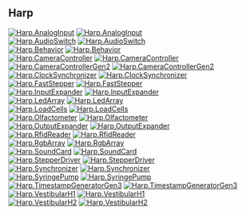 ## Harp

[![Harp.AnalogInput](https://img.shields.io/badge/-nugettest-blue?logo=nuget)](https://dev.nugettest.org/packages/Harp.AnalogInput) [![Harp.AnalogInput](https://github.com/NgrDavid/device.analoginput/actions/workflows/Harp.AnalogInput.yml/badge.svg)](https://github.com/NgrDavid/device.analoginput/actions/workflows/Harp.AnalogInput.yml)<br>
[![Harp.AudioSwitch](https://img.shields.io/badge/-nugettest-blue?logo=nuget)](https://dev.nugettest.org/packages/Harp.AudioSwitch) [![Harp.AudioSwitch](https://github.com/NgrDavid/device.audioswitch/actions/workflows/Harp.AudioSwitch.yml/badge.svg)](https://github.com/NgrDavid/device.audioswitch/actions/workflows/Harp.AudioSwitch.yml)<br>
[![Harp.Behavior](https://img.shields.io/badge/-nugettest-blue?logo=nuget)](https://dev.nugettest.org/packages/Harp.Behavior) [![Harp.Behavior](https://github.com/NgrDavid/device.behavior/actions/workflows/Harp.Behavior.yml/badge.svg)](https://github.com/NgrDavid/device.behavior/actions/workflows/Harp.Behavior.yml)<br>
[![Harp.CameraController](https://img.shields.io/badge/-nugettest-blue?logo=nuget)](https://dev.nugettest.org/packages/Harp.CameraController) [![Harp.CameraController](https://github.com/NgrDavid/device.cameracontroller/actions/workflows/Harp.CameraController.yml/badge.svg)](https://github.com/NgrDavid/device.cameracontroller/actions/workflows/Harp.CameraController.yml)<br>
[![Harp.CameraControllerGen2](https://img.shields.io/badge/-nugettest-blue?logo=nuget)](https://dev.nugettest.org/packages/Harp.CameraControllerGen2) [![Harp.CameraControllerGen2](https://github.com/NgrDavid/device.cameracontrollergen2/actions/workflows/Harp.CameraControllerGen2.yml/badge.svg)](https://github.com/NgrDavid/device.cameracontrollergen2/actions/workflows/Harp.CameraControllerGen2.yml)<br>
[![Harp.ClockSynchronizer](https://img.shields.io/badge/-nugettest-blue?logo=nuget)](https://dev.nugettest.org/packages/Harp.ClockSynchronizer) [![Harp.ClockSynchronizer](https://github.com/NgrDavid/device.clocksynchronizer/actions/workflows/Harp.ClockSynchronizer.yml/badge.svg)](https://github.com/NgrDavid/device.clocksynchronizer/actions/workflows/Harp.ClockSynchronizer.yml)<br>
[![Harp.FastStepper](https://img.shields.io/badge/-nugettest-blue?logo=nuget)](https://dev.nugettest.org/packages/Harp.FastStepper) [![Harp.FastStepper](https://github.com/NgrDavid/device.faststepper/actions/workflows/Harp.FastStepper.yml/badge.svg)](https://github.com/NgrDavid/device.faststepper/actions/workflows/Harp.FastStepper.yml)<br>
[![Harp.InputExpander](https://img.shields.io/badge/-nugettest-blue?logo=nuget)](https://dev.nugettest.org/packages/Harp.InputExpander) [![Harp.InputExpander](https://github.com/NgrDavid/device.inputexpander/actions/workflows/Harp.InputExpander.yml/badge.svg)](https://github.com/NgrDavid/device.inputexpander/actions/workflows/Harp.InputExpander.yml)<br>
[![Harp.LedArray](https://img.shields.io/badge/-nugettest-blue?logo=nuget)](https://dev.nugettest.org/packages/Harp.LedArray) [![Harp.LedArray](https://github.com/NgrDavid/device.ledarray/actions/workflows/Harp.LedArray.yml/badge.svg)](https://github.com/NgrDavid/device.ledarray/actions/workflows/Harp.LedArray.yml)<br>
[![Harp.LoadCells](https://img.shields.io/badge/-nugettest-blue?logo=nuget)](https://dev.nugettest.org/packages/Harp.LoadCells) [![Harp.LoadCells](https://github.com/NgrDavid/device.loadcells/actions/workflows/Harp.LoadCells.yml/badge.svg)](https://github.com/NgrDavid/device.loadcells/actions/workflows/Harp.LoadCells.yml)<br>
[![Harp.Olfactometer](https://img.shields.io/badge/-nugettest-blue?logo=nuget)](https://dev.nugettest.org/packages/Harp.Olfactometer) [![Harp.Olfactometer](https://github.com/NgrDavid/device.olfactometer/actions/workflows/Harp.Olfactometer.yml/badge.svg)](https://github.com/NgrDavid/device.olfactometer/actions/workflows/Harp.Olfactometer.yml)<br>
[![Harp.OutputExpander](https://img.shields.io/badge/-nugettest-blue?logo=nuget)](https://dev.nugettest.org/packages/Harp.OutputExpander) [![Harp.OutputExpander](https://github.com/NgrDavid/device.outputexpander/actions/workflows/Harp.OutputExpander.yml/badge.svg)](https://github.com/NgrDavid/device.outputexpander/actions/workflows/Harp.OutputExpander.yml)<br>
[![Harp.RfidReader](https://img.shields.io/badge/-nugettest-blue?logo=nuget)](https://dev.nugettest.org/packages/Harp.RfidReader) [![Harp.RfidReader](https://github.com/NgrDavid/device.rfidreader/actions/workflows/Harp.RfidReader.yml/badge.svg)](https://github.com/NgrDavid/device.rfidreader/actions/workflows/Harp.RfidReader.yml)<br>
[![Harp.RgbArray](https://img.shields.io/badge/-nugettest-blue?logo=nuget)](https://dev.nugettest.org/packages/Harp.RgbArray) [![Harp.RgbArray](https://github.com/NgrDavid/device.rgbarray/actions/workflows/Harp.RgbArray.yml/badge.svg)](https://github.com/NgrDavid/device.rgbarray/actions/workflows/Harp.RgbArray.yml)<br>
[![Harp.SoundCard](https://img.shields.io/badge/-nugettest-blue?logo=nuget)](https://dev.nugettest.org/packages/Harp.SoundCard) [![Harp.SoundCard](https://github.com/NgrDavid/device.soundcard/actions/workflows/Harp.SoundCard.yml/badge.svg)](https://github.com/NgrDavid/device.soundcard/actions/workflows/Harp.SoundCard.yml)<br>
[![Harp.StepperDriver](https://img.shields.io/badge/-nugettest-blue?logo=nuget)](https://dev.nugettest.org/packages/Harp.StepperDriver) [![Harp.StepperDriver](https://github.com/NgrDavid/device.stepperdriver/actions/workflows/Harp.StepperDriver.yml/badge.svg)](https://github.com/NgrDavid/device.stepperdriver/actions/workflows/Harp.StepperDriver.yml)<br>
[![Harp.Synchronizer](https://img.shields.io/badge/-nugettest-blue?logo=nuget)](https://dev.nugettest.org/packages/Harp.Synchronizer) [![Harp.Synchronizer](https://github.com/NgrDavid/device.synchronizer/actions/workflows/Harp.Synchronizer.yml/badge.svg)](https://github.com/NgrDavid/device.synchronizer/actions/workflows/Harp.Synchronizer.yml)<br>
[![Harp.SyringePump](https://img.shields.io/badge/-nugettest-blue?logo=nuget)](https://dev.nugettest.org/packages/Harp.SyringePump) [![Harp.SyringePump](https://github.com/NgrDavid/device.syringepump/actions/workflows/Harp.SyringePump.yml/badge.svg)](https://github.com/NgrDavid/device.syringepump/actions/workflows/Harp.SyringePump.yml)<br>
[![Harp.TimestampGeneratorGen3](https://img.shields.io/badge/-nugettest-blue?logo=nuget)](https://dev.nugettest.org/packages/Harp.TimestampGeneratorGen3) [![Harp.TimestampGeneratorGen3](https://github.com/NgrDavid/device.timestampgeneratorgen3/actions/workflows/Harp.TimestampGeneratorGen3.yml/badge.svg)](https://github.com/NgrDavid/device.timestampgeneratorgen3/actions/workflows/Harp.TimestampGeneratorGen3.yml)<br>
[![Harp.VestibularH1](https://img.shields.io/badge/-nugettest-blue?logo=nuget)](https://dev.nugettest.org/packages/Harp.VestibularH1) [![Harp.VestibularH1](https://github.com/NgrDavid/device.vestibularH1/actions/workflows/Harp.VestibularH1.yml/badge.svg)](https://github.com/NgrDavid/device.vestibularH1/actions/workflows/Harp.VestibularH1.yml)<br>
[![Harp.VestibularH2](https://img.shields.io/badge/-nugettest-blue?logo=nuget)](https://dev.nugettest.org/packages/Harp.VestibularH2) [![Harp.VestibularH2](https://github.com/NgrDavid/device.vestibularH2/actions/workflows/Harp.VestibularH2.yml/badge.svg)](https://github.com/NgrDavid/device.vestibularH2/actions/workflows/Harp.VestibularH2.yml)<br>
